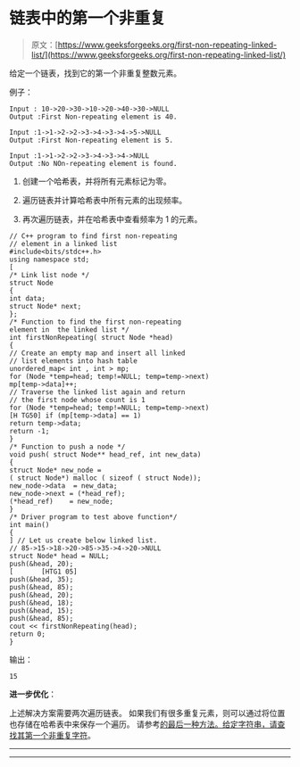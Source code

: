 # 链表中的第一个非重复

> 原文：[https://www.geeksforgeeks.org/first-non-repeating-linked-list/](https://www.geeksforgeeks.org/first-non-repeating-linked-list/)

给定一个链表，找到它的第一个非重复整数元素。

例子：

```
Input : 10->20->30->10->20->40->30->NULL
Output :First Non-repeating element is 40.

Input :1->1->2->2->3->4->3->4->5->NULL
Output :First Non-repeating element is 5.

Input :1->1->2->2->3->4->3->4->NULL
Output :No NOn-repeating element is found.

```

1.  创建一个哈希表，并将所有元素标记为零。

2.  遍历链表并计算哈希表中所有元素的出现频率。

3.  再次遍历链表，并在哈希表中查看频率为 1 的元素。

```
// C++ program to find first non-repeating
// element in a linked list
#include<bits/stdc++.h>
using namespace std;
[
/* Link list node */
struct Node
{
int data;
struct Node* next;
};
/* Function to find the first non-repeating
element in  the linked list */
int firstNonRepeating( struct Node *head)
{
// Create an empty map and insert all linked
// list elements into hash table
unordered_map< int , int > mp;
for (Node *temp=head; temp!=NULL; temp=temp->next)
mp[temp->data]++;
// Traverse the linked list again and return
// the first node whose count is 1
for (Node *temp=head; temp!=NULL; temp=temp->next)
[H TG50] if (mp[temp->data] == 1)
return temp->data;
return -1;
}
/* Function to push a node */
void push( struct Node** head_ref, int new_data)
{
struct Node* new_node =
( struct Node*) malloc ( sizeof ( struct Node));
new_node->data  = new_data;
new_node->next = (*head_ref);
(*head_ref)    = new_node;
}
/* Driver program to test above function*/
int main()
{
] // Let us create below linked list.
// 85->15->18->20->85->35->4->20->NULL
struct Node* head = NULL;
push(&head, 20);
[       [HTG1 05]
push(&head, 35);
push(&head, 85);
push(&head, 20);
push(&head, 18);
push(&head, 15);
push(&head, 85);
cout << firstNonRepeating(head);
return 0;
}
```

输出：

```
15

```

**进一步优化**：

上述解决方案需要两次遍历链表。 如果我们有很多重复元素，则可以通过将位置也存储在哈希表中来保存一个遍历。 请参考[的最后一种方法。给定字符串，请查找其第一个非重复字符](http://www.geeksforgeeks.org/given-a-string-find-its-first-non-repeating-character/)。



* * *

* * *



